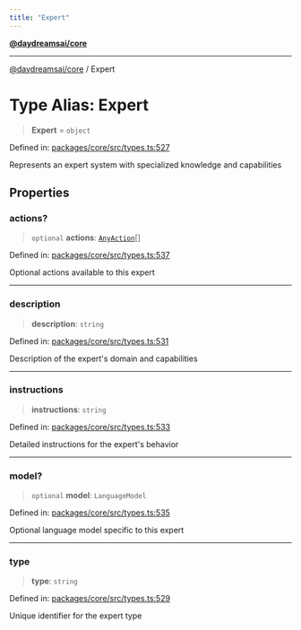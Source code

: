 ```yaml
---
title: "Expert"
---
```


[**@daydreamsai/core**](./api-reference.md)

***

[@daydreamsai/core](./api-reference.md) / Expert

# Type Alias: Expert

> **Expert** = `object`

Defined in: [packages/core/src/types.ts:527](https://github.com/dojoengine/daydreams/blob/95678f46ea3908883ec80d853a28c9f23ca4f5c2/packages/core/src/types.ts#L527)

Represents an expert system with specialized knowledge and capabilities

## Properties

### actions?

> `optional` **actions**: [`AnyAction`](./AnyAction.md)[]

Defined in: [packages/core/src/types.ts:537](https://github.com/dojoengine/daydreams/blob/95678f46ea3908883ec80d853a28c9f23ca4f5c2/packages/core/src/types.ts#L537)

Optional actions available to this expert

***

### description

> **description**: `string`

Defined in: [packages/core/src/types.ts:531](https://github.com/dojoengine/daydreams/blob/95678f46ea3908883ec80d853a28c9f23ca4f5c2/packages/core/src/types.ts#L531)

Description of the expert's domain and capabilities

***

### instructions

> **instructions**: `string`

Defined in: [packages/core/src/types.ts:533](https://github.com/dojoengine/daydreams/blob/95678f46ea3908883ec80d853a28c9f23ca4f5c2/packages/core/src/types.ts#L533)

Detailed instructions for the expert's behavior

***

### model?

> `optional` **model**: `LanguageModel`

Defined in: [packages/core/src/types.ts:535](https://github.com/dojoengine/daydreams/blob/95678f46ea3908883ec80d853a28c9f23ca4f5c2/packages/core/src/types.ts#L535)

Optional language model specific to this expert

***

### type

> **type**: `string`

Defined in: [packages/core/src/types.ts:529](https://github.com/dojoengine/daydreams/blob/95678f46ea3908883ec80d853a28c9f23ca4f5c2/packages/core/src/types.ts#L529)

Unique identifier for the expert type
